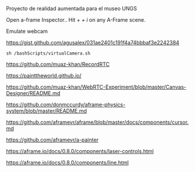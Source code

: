Proyecto de realidad aumentada para el museo UNGS

Open a-frame Inspector.. Hit *<ctrl> + <alt> + i* on any A-Frame scene.




Emulate webcam 


https://gist.github.com/agusalex/031ae2401c191f4a74bbbaf3e2242384

`sh /bashScripts/virtualCamera.sh`

https://github.com/muaz-khan/RecordRTC

https://painttheworld.github.io/

https://github.com/muaz-khan/WebRTC-Experiment/blob/master/Canvas-Designer/README.md

https://github.com/donmccurdy/aframe-physics-system/blob/master/README.md

https://github.com/aframevr/aframe/blob/master/docs/components/cursor.md

https://github.com/aframevr/a-painter

https://aframe.io/docs/0.8.0/components/laser-controls.html

https://aframe.io/docs/0.8.0/components/line.html
